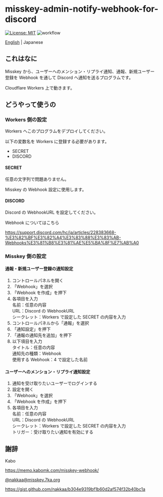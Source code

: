# misskey-admin-notify-webhook-for-discord

[![License: MIT](https://img.shields.io/badge/License-MIT-yellow.svg)](https://opensource.org/licenses/MIT)
![workflow](https://github.com/t1nyb0x/misskey-admin-notify-webhook-for-discord/actions/workflows/deploy-cfworkers.yml/badge.svg)

[English](./README.md) | Japanese

## これはなに

Misskey から、ユーザーへのメンション・リプライ通知、通報、新規ユーザー登録を Webhook を通して Discord へ通知を送るプログラムです。

Cloudflare Workers 上で動きます。

## どうやって使うの

### Workers 側の設定

Workers へこのプログラムをデプロイしてください。

以下の変数名を Workers に登録する必要があります。

- SECRET
- DISCORD

#### SECRET

任意の文字列で問題ありません。

Misskey の Webhook 設定に使用します。

#### DISCORD

Discord の WebhookURL を設定してください。

Webhook についてはこちら

https://support.discord.com/hc/ja/articles/228383668-%E3%82%BF%E3%82%A4%E3%83%88%E3%83%AB-Webhooks%E3%81%B8%E3%81%AE%E5%BA%8F%E7%AB%A0

### Misskey 側の設定

#### 通報・新規ユーザー登録の通知設定

1. コントロールパネルを開く
2. 「Webhook」を選択
3. 「Webhook を作成」を押下
4. 各項目を入力<br>
   名前：任意の内容<br>
   URL：Discord の WebhookURL<br>
   シークレット：Workers で設定した SECRET の内容を入力
5. コントロールパネルから「通報」を選択
6. 「通知設定」を押下
7. 「通報の通知先を追加」を押下
8. 以下項目を入力<br>
   タイトル：任意の内容<br>
   通知先の種類：Webhook<br>
   使用する Webhook：4 で設定した名前

#### ユーザーへのメンション・リプライ通知設定

1. 通知を受け取りたいユーザーでログインする
2. 設定を開く
3. 「Webhook」を選択
4. 「Webhook を作成」を押下
5. 各項目を入力<br>
   名前：任意の内容<br>
   URL：Discord の WebhookURL<br>
   シークレット：Workers で設定した SECRET の内容を入力<br>
   トリガー：受け取りたい通知を有効にする

## 謝辞

Kabo

https://memo.kabomk.com/misskey-webhook/

[@nakkaa@misskey.7ka.org](https://misskey.7ka.org/@nakkaa)

https://gist.github.com/nakkaa/b304e9319bf1b60d2af574f32b40bc1a
